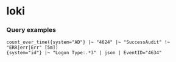 # loki

### Query examples
```
count_over_time({system="AD"} |~ "4624" |~ "SuccessAudit" !~ "ERR|err|Err" [5m])
{system="id"} |~ "Logon Type:.*3" | json | EventID="4634"
```